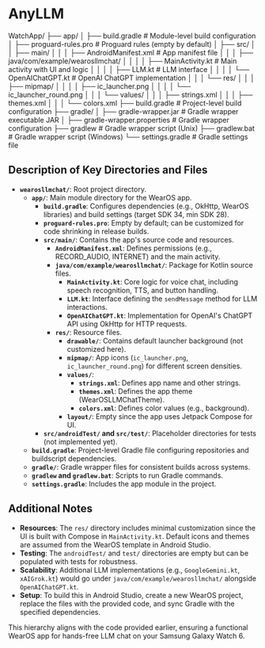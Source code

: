 # AnyLLM

WatchApp/
├── app/
│   ├── build.gradle                # Module-level build configuration
│   ├── proguard-rules.pro          # Proguard rules (empty by default)
│   ├── src/
│   │   ├── main/
│   │   │   ├── AndroidManifest.xml # App manifest file
│   │   │   ├── java/com/example/wearosllmchat/
│   │   │   │   ├── MainActivity.kt       # Main activity with UI and logic
│   │   │   │   ├── LLM.kt                # LLM interface
│   │   │   │   └── OpenAIChatGPT.kt      # OpenAI ChatGPT implementation
│   │   │   └── res/
│   │   │       ├── mipmap/
│   │   │       │   ├── ic_launcher.png
│   │   │       │   └── ic_launcher_round.png
│   │   │       └── values/
│   │   │           ├── strings.xml
│   │   │           ├── themes.xml
│   │   │           └── colors.xml
├── build.gradle                    # Project-level build configuration
├── gradle/
│   ├── gradle-wrapper.jar          # Gradle wrapper executable JAR
│   ├── gradle-wrapper.properties   # Gradle wrapper configuration
├── gradlew                         # Gradle wrapper script (Unix)
├── gradlew.bat                     # Gradle wrapper script (Windows)
└── settings.gradle                 # Gradle settings file


## Description of Key Directories and Files

- **`wearosllmchat/`**: Root project directory.
  - **`app/`**: Main module directory for the WearOS app.
    - **`build.gradle`**: Configures dependencies (e.g., OkHttp, WearOS libraries) and build settings (target SDK 34, min SDK 28).
    - **`proguard-rules.pro`**: Empty by default; can be customized for code shrinking in release builds.
    - **`src/main/`**: Contains the app's source code and resources.
      - **`AndroidManifest.xml`**: Defines permissions (e.g., RECORD_AUDIO, INTERNET) and the main activity.
      - **`java/com/example/wearosllmchat/`**: Package for Kotlin source files.
        - **`MainActivity.kt`**: Core logic for voice chat, including speech recognition, TTS, and button handling.
        - **`LLM.kt`**: Interface defining the `sendMessage` method for LLM interactions.
        - **`OpenAIChatGPT.kt`**: Implementation for OpenAI's ChatGPT API using OkHttp for HTTP requests.
      - **`res/`**: Resource files.
        - **`drawable/`**: Contains default launcher background (not customized here).
        - **`mipmap/`**: App icons (`ic_launcher.png`, `ic_launcher_round.png`) for different screen densities.
        - **`values/`**:
          - **`strings.xml`**: Defines app name and other strings.
          - **`themes.xml`**: Defines the app theme (WearOSLLMChatTheme).
          - **`colors.xml`**: Defines color values (e.g., background).
        - **`layout/`**: Empty since the app uses Jetpack Compose for UI.
    - **`src/androidTest/` and `src/test/`**: Placeholder directories for tests (not implemented yet).
  - **`build.gradle`**: Project-level Gradle file configuring repositories and buildscript dependencies.
  - **`gradle/`**: Gradle wrapper files for consistent builds across systems.
  - **`gradlew` and `gradlew.bat`**: Scripts to run Gradle commands.
  - **`settings.gradle`**: Includes the app module in the project.

## Additional Notes

- **Resources**: The `res/` directory includes minimal customization since the UI is built with Compose in `MainActivity.kt`. Default icons and themes are assumed from the WearOS template in Android Studio.
- **Testing**: The `androidTest/` and `test/` directories are empty but can be populated with tests for robustness.
- **Scalability**: Additional LLM implementations (e.g., `GoogleGemini.kt`, `xAIGrok.kt`) would go under `java/com/example/wearosllmchat/` alongside `OpenAIChatGPT.kt`.
- **Setup**: To build this in Android Studio, create a new WearOS project, replace the files with the provided code, and sync Gradle with the specified dependencies.

This hierarchy aligns with the code provided earlier, ensuring a functional WearOS app for hands-free LLM chat on your Samsung Galaxy Watch 6.
